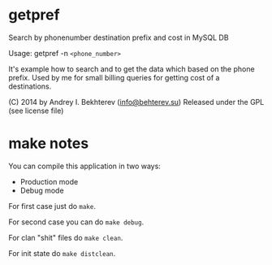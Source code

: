 getpref
=======

Search by phonenumber destination prefix and cost in MySQL DB

Usage: getpref -n `<phone_number>`

It's example how to search and to get the data which based on the phone
prefix. Used by me for small billing queries for getting cost of a destinations.
  
(C) 2014 by Andrey I. Bekhterev (info@behterev.su)
Released under the GPL (see license file)

make notes
==========

You can compile this application in two ways:
 * Production mode
 * Debug mode

For first case just do `make`.

For second case you can do `make debug`.

For clan "shit" files do `make clean`.

For init state do `make distclean`.
